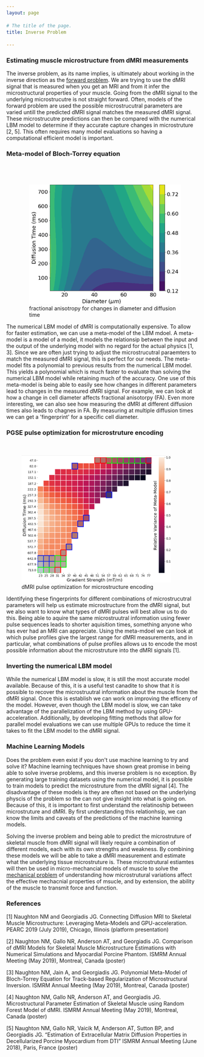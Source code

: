 ```yaml
---
layout: page

# The title of the page.
title: Inverse Problem

---
```

### Estimating muscle microstructure from dMRI measurements

The inverse problem, as its name implies, is ultimately about working in the inverse direction as the [forward problem](/pages/forward-problem/). We are trying to use the dMRI signal that is measured when you get an MRI and from it infer the microstructural properties of your muscle. Going from the dMRI signal to the underlying microstrucutre is not straight forward. Often, models of the forward problem are used the possible microstrucutral parameters are varied untill the predicted dMRI signal matches the measured dMRI signal. These microstrucutre predictions can then be compared with the numerical LBM model to determine if they accurate capture changes in microstruture \[2, 5\]. This often requires many model evaluations so having a computational efficient model is important. 

### Meta-model of Bloch-Torrey equation

<figure style="float: right; padding-top:40px;  padding-left:20px; ">
<img src="/assets/img/diameter-fingerprint.png"  width="400">     
<figcaption>fractional anisotropy for changes in diameter and diffusion time</figcaption>
</figure>

The numerical LBM model of dMRI is computationally expensive. To allow for faster estimation, we can use a meta-model of the LBM mdoel. A meta-model is a model of a model, it models the relationsip between the input and the output of the underlying model with no regard for the actual physics \[1, 3\]. Since we are often just trying to adjust the microstrucutral paraemters to match the measured dMRI signal, this is perfect for our needs. The meta-model fits a polynomial to previous results from the numerical LBM model. This yields a polynomial which is much faster to evaluate than solving the numerical LBM model while retaining much of the accuracy. One use of this meta-model is being able to easily see how changes in different parameters lead to changes in the measured dMRI signal. For example, we can look at how a change in cell diameter affects fractional anisotorpy (FA). Even more interesting, we can also see how measuring the dMRI at different diffusion times also leads to chagnes in FA. By measuring at multiple diffusion times we can get a 'fingerprint' for a specific cell diameter. 

### PGSE pulse optimization for microstruture encoding

<figure style="float: left; padding-top:20px;  padding-right:30px; ">
<img src="/assets/img/final_parameter_selection.PNG"  width="400">     
<figcaption>dMRI pulse optimization for microstructure encoding</figcaption>
</figure>

Identifying these fingerprints for different combinations of microstrucutral parameters will help us estimate microstructure from the dMRI signal, but we also want to know what types of dMRI pulses will best allow us to do this. Being able to aquire the same microstruutral information using fewer pulse sequences leads to shorter aquisition times, something anyone who has ever had an MRI can appreciate. Using the meta-mdoel we can look at which pulse profiles give the largest range for dMRI measurements, and in particular, what combinations of pulse profiles allows us to encode the most possible information about the microstruture into the dMRI signals \[1\]. 

### Inverting the numerical LBM model

While the numerical LBM model is slow, it is still the most accurate model available. Because of this, it is a useful test canadite to show that it is possible to recover the microstruutral information about the muscle from the dMRI signal. Once this is establish we can work on improving the efficeny of the model. However, even though the LBM model is slow, we can take advantage of the parallelization of the LBM method by using GPU-acceleration. Additionally, by developing fitting methods that allow for parallel model evaluations we can use multiple GPUs to reduce the time it takes to fit the LBM model to the dMRI signal. 

### Machine Learning Models

Does the problem even exist if you don't use machine learning to try and solve it? Machine learning techniques have shown great promise in being able to solve inverse problems, and this inverse problem is no exception. By generating large training datasets using the numerical model, it is possible to train models to predict the microstruture from the dMRI signal \[4\]. The disadvantage of these models is they are often not based on the underlying physcis of the problem so the can not give insight into what is going on. Because of this, it is important to first understand the relatinoship between microstruture and dMRI. By first understanding this relationhsip, we can know the limits and caveats of the predictions of the machine learning models. 

Solving the inverse problem and being able to predict the microstruture of skeletal muscle from dMRI signal will likely require a combination of different models, each with its own strengths and weakness. By combining these models we will be able to take a dMRI measurement and estimate what the underlying tissue microstruture is. These microstrutural estiamtes will then be used in micro-mechancial models of muscle to solve the [mechanical problem](/pages/mechanical-problem/) of understanding how microstrutural variations affect the effective mechacnial properties of msucle, and by extension, the ability of the muscle to transmit force and function. 

### References

\[1\] Naughton NM and Georgiadis JG. Connecting Diffusion MRI to Skeletal Muscle Microstructure: Leveraging Meta-Models and GPU-acceleration. PEARC 2019 (July 2019), Chicago, Illinois (platform presentation)

\[2\] Naughton NM, Gallo NR, Anderson AT, and Georgiadis JG. Comparison of dMRI Models for Skeletal Muscle Microstructure Estimations with Numerical Simulations and Myocardial Porcine Phantom. ISMRM Annual Meeting (May 2019), Montreal, Canada (poster)

\[3\] Naughton NM, Jain A, and Georgiadis JG. Polynomial Meta-Model of Bloch-Torrey Equation for Track-based Regularization of Microstructural Inversion. ISMRM Annual Meeting (May 2019), Montreal, Canada (poster)

\[4\] Naughton NM, Gallo NR, Anderson AT, and Georgiadis JG. Microstructural Parameter Estimation of Skeletal Muscle using Random Forest Model of dMRI. ISMRM Annual Meeting (May 2019), Montreal, Canada (poster)

\[5\] Naughton NM, Gallo NR, Vaicik M, Anderson AT, Sutton BP, and Georgiadis JG. “Estimation of Extracellular Matrix Diffusion Properties in Decellularized Porcine Myocardium from DTI” ISMRM Annual Meeting (June 2018), Paris, France (poster)
